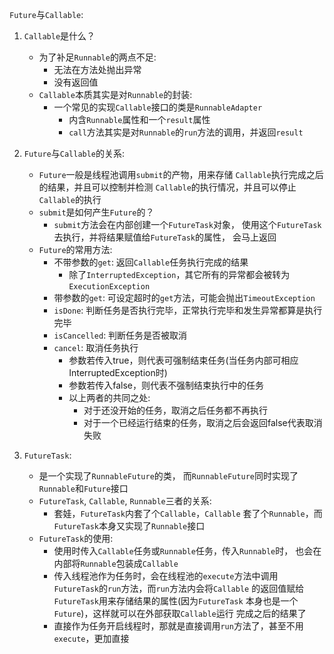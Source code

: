 `Future`与`Callable`:
1. `Callable`是什么？
    - 为了补足`Runnable`的两点不足:
        - 无法在方法处抛出异常
        - 没有返回值
    - `Callable`本质其实是对`Runnable`的封装:
        - 一个常见的实现`Callable`接口的类是`RunnableAdapter`
            - 内含`Runnable`属性和一个`result`属性
            - `call`方法其实是对`Runnable`的`run`方法的调用，并返回`result`
            
2. `Future`与`Callable`的关系:
    - `Future`一般是线程池调用`submit`的产物，用来存储
    `Callable`执行完成之后的结果，并且可以控制并检测
    `Callable`的执行情况，并且可以停止`Callable`的执行
    - `submit`是如何产生`Future`的？
        - `submit`方法会在内部创建一个`FutureTask`对象，
        使用这个`FutureTask`去执行，并将结果赋值给`FutureTask`的属性，
        会马上返回
    - `Future`的常用方法:
        - 不带参数的`get`: 返回`Callable`任务执行完成的结果
            - 除了`InterruptedException`，其它所有的异常都会被转为
            `ExecutionException`
        - 带参数的`get`: 可设定超时的`get`方法，可能会抛出`TimeoutException`
        - `isDone`: 判断任务是否执行完毕，正常执行完毕和发生异常都算是执行完毕
        - `isCancelled`: 判断任务是否被取消
        - `cancel`: 取消任务执行
            - 参数若传入true，则代表可强制结束任务(当任务内部可相应InterruptedException时)
            - 参数若传入false，则代表不强制结束执行中的任务
            - 以上两者的共同之处:
                - 对于还没开始的任务，取消之后任务都不再执行
                - 对于一个已经运行结束的任务，取消之后会返回false代表取消失败
                
3. `FutureTask`:
    - 是一个实现了`RunnableFuture`的类，
    而`RunnableFuture`同时实现了`Runnable`和`Future`接口
    - `FutureTask`, `Callable`, `Runnable`三者的关系:
        - 套娃，`FutureTask`内套了个`Callable`，`Callable`
        套了个`Runnable`，而`FutureTask`本身又实现了`Runnable`接口
    - `FutureTask`的使用:
        - 使用时传入`Callable`任务或`Runnable`任务，传入`Runnable`时，
        也会在内部将`Runnable`包装成`Callable`
        - 传入线程池作为任务时，会在线程池的`execute`方法中调用
        `FutureTask`的`run`方法，而`run`方法内会将`Callable`
        的返回值赋给`FutureTask`用来存储结果的属性(因为`FutureTask`
        本身也是一个`Future`)，这样就可以在外部获取`Callable`运行
        完成之后的结果了
        - 直接作为任务开启线程时，那就是直接调用`run`方法了，甚至不用
        `execute`，更加直接
        
    